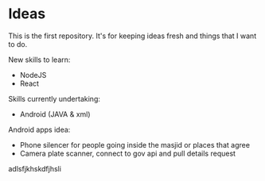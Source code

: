 # Ideas

This is the first repository.
It's for keeping ideas fresh and things that I want to do.

New skills to learn:
- NodeJS
- React

Skills currently undertaking:
- Android (JAVA & xml)

Android apps idea:
- Phone silencer for people going inside the masjid or places that agree
- Camera plate scanner, connect to gov api and pull details request


adlsfjkhskdfjhsli
